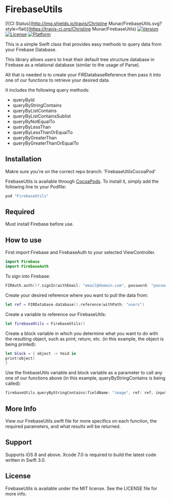 # FirebaseUtils

[![CI Status](http://img.shields.io/travis/Christine Munar/FirebaseUtils.svg?style=flat)](https://travis-ci.org/Christine Munar/FirebaseUtils)
[![Version](https://img.shields.io/cocoapods/v/FirebaseUtils.svg?style=flat)](http://cocoapods.org/pods/FirebaseUtils)
[![License](https://img.shields.io/cocoapods/l/FirebaseUtils.svg?style=flat)](http://cocoapods.org/pods/FirebaseUtils)
[![Platform](https://img.shields.io/cocoapods/p/FirebaseUtils.svg?style=flat)](http://cocoapods.org/pods/FirebaseUtils)

This is a simple Swift class that provides easy methods to query data from your Firebase Database.

This library allows users to treat their default tree structure database in Firebase as a relational database (similar to the usage of Parse).

All that is needed is to create your FIRDatabaseReference then pass it into one of our functions to retrieve your desired data. 

It includes the following query methods:
- queryById
- queryByStringContains
- queryByListContains
- queryByListContainsSublist
- queryByNotEqualTo
- queryByLessThan
- queryByLessThanOrEqualTo
- queryByGreaterThan
- queryByGreaterThanOrEqualTo

## Installation

Makre sure you're on the correct repo branch: 'FirebaseUtilsCocoaPod'

FirebaseUtils is available through [CocoaPods](http://cocoapods.org). To install
it, simply add the following line to your Podfile:

```ruby
pod "FirebaseUtils"
```

## Required
Must install Firebase before use.

## How to use
First import Firebase and FirebaseAuth to your selected ViewController.
```swift
import Firebase
import FirebaseAuth
```
To sign into Firebase:
```swift
FIRAuth.auth()?.signIn(withEmail: "email@domain.com", password: "password", completion: nil)
```

Create your desired reference where you want to pull the data from:
```swift
let ref = FIRDatabase.database().reference(withPath: "users")
```

Create a variable to reference our FirebaseUtils:
```swift
let firebaseUtils = FirebaseUtils()
```

Create a block variable in which you determine what you want to do with the resulting object, such as print, return, etc.
(in this example, the object is being printed):
```swift
let block = { object -> Void in
print(object)
}
```

Use the firebaseUtils variable and block variable as a parameter to call any one of our functions above 
(in this example, queryByStringContains is being called):
```swift
firebaseUtils.queryByStringContains(fieldName: "image", ref: ref, inputValue: "https://www.example.com", withBlock: block)
```
## More Info

View our FirebaseUtils.swift file for more specifics on each function, the required parameters, and what results will be returned. 

## Support

Supports iOS 8 and above. Xcode 7.0 is required to build the latest code written in Swift 3.0.

## License

FirebaseUtils is available under the MIT license. See the LICENSE file for more info.



